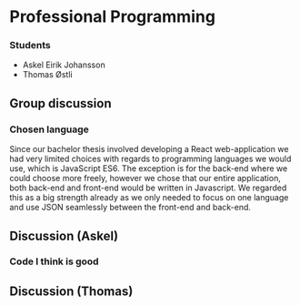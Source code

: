 # Professional Programming

### Students
* Askel Eirik Johansson
* Thomas Østli

## Group discussion
### Chosen language

Since our bachelor thesis involved developing a React web-application we had very limited
choices with regards to programming languages we would use, which is JavaScript ES6. The exception is for the back-end
where we could choose more freely, however we chose that our entire application, both back-end and front-end would be
written in Javascript. We regarded this as a big strength already as we only needed to focus on one language and use
JSON seamlessly between the front-end and back-end.


## Discussion (Askel)

### Code I think is good




## Discussion (Thomas)

